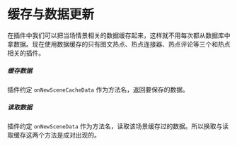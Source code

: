 # 缓存与数据更新

在插件中我们可以把当场情景相关的数据缓存起来，这样就不用每次都从数据库中拿数据。现在使用数据缓存的只有图文热点、热点连接器、热点评论等三个和热点相关的插件。

##### 缓存数据
插件约定 `onNewSceneCacheData` 作为方法名，返回要保存的数据。

##### 读取数据
插件约定 `onNewSceneData` 作为方法名，读取该场景缓存过的数据。所以换取与读取缓存这两个方法是成对出现的。

